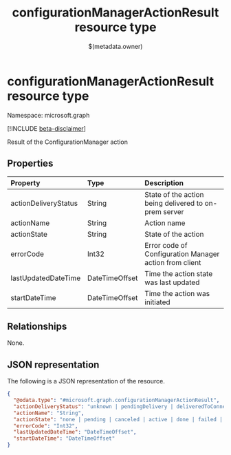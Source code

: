 ﻿---
title: "configurationManagerActionResult resource type"
description: "Result of the ConfigurationManager action"
localization_priority: Normal
author: "$(metadata.owner)"
ms.prod: ""
doc_type: "resourcePageType"
---

# configurationManagerActionResult resource type

Namespace: microsoft.graph

[!INCLUDE [beta-disclaimer](../../includes/beta-disclaimer.md)]

Result of the ConfigurationManager action

## Properties

| Property             | Type           | Description                                            |
| :------------------- | :------------- | :----------------------------------------------------- |
| actionDeliveryStatus | String         | State of the action being delivered to on-prem server  |
| actionName           | String         | Action name                                            |
| actionState          | String         | State of the action                                    |
| errorCode            | Int32          | Error code of Configuration Manager action from client |
| lastUpdatedDateTime  | DateTimeOffset | Time the action state was last updated                 |
| startDateTime        | DateTimeOffset | Time the action was initiated                          |

## Relationships

None.

## JSON representation

The following is a JSON representation of the resource.

<!-- {
  "blockType": "resource",
  "@odata.type": "microsoft.graph.configurationManagerActionResult",
}
-->

```json
{
  "@odata.type": "#microsoft.graph.configurationManagerActionResult",
  "actionDeliveryStatus": "unknown | pendingDelivery | deliveredToConnectorService | failedToDeliverToConnectorService | deliveredToOnPremisesServer",
  "actionName": "String",
  "actionState": "none | pending | canceled | active | done | failed | notSupported",
  "errorCode": "Int32",
  "lastUpdatedDateTime": "DateTimeOffset",
  "startDateTime": "DateTimeOffset"
}
```